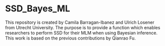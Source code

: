 # SSD_Bayes_ML
This repository is created by Camila Barragan-Ibanez and Ulrich Losener from Utrecht University. The purpose is to provide a function which enables researchers to perform SSD for their MLM when using Bayesian inference. 
This work is based on the previous contributions by Qianrao Fu.
